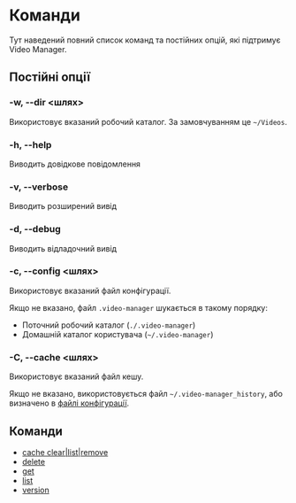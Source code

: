 <!-- markdownlint-disable MD033 -->

# Команди

Тут наведений повний список команд та постійних опцій, які підтримує Video Manager.

## Постійні опції

### -w, --dir <шлях>

Використовує вказаний робочий каталог. За замовчуванням це `~/Videos`.

### -h, --help

Виводить довідкове повідомлення

### -v, --verbose

Виводить розширений вивід

### -d, --debug

Виводить відладочний вивід

### -c, --config <шлях>

Використовує вказаний файл конфігурації.

Якщо не вказано, файл `.video-manager` шукається в такому порядку:

- Поточний робочий каталог (`./.video-manager`)
- Домашній каталог користувача (`~/.video-manager`)

### -C, --cache <шлях>

Використовує вказаний файл кешу.

Якщо не вказано, використовується файл `~/.video-manager_history`, або визначено в [файлі конфігурації](./configuration.md).

## Команди

- [cache clear|list|remove](./cache.md)
- [delete](./delete.md)
- [get](./get.md)
- [list](./list.md)
- [version](./version.md)
